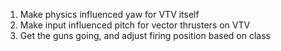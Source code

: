 1. Make physics influenced yaw for VTV itself
2. Make input influenced pitch for vector thrusters on VTV
3. Get the guns going, and adjust firing position based on class
